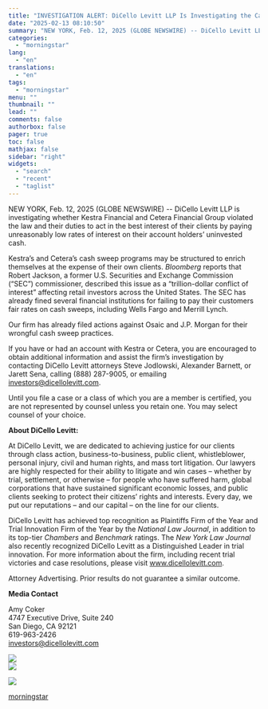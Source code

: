 ```yaml
---
title: "INVESTIGATION ALERT: DiCello Levitt LLP Is Investigating the Cash Sweep Programs of Kestra Financial and Cetera Financial Group; Account Holders Encouraged to Contact the Firm"
date: "2025-02-13 08:10:50"
summary: "NEW YORK, Feb. 12, 2025 (GLOBE NEWSWIRE) -- DiCello Levitt LLP is investigating whether Kestra Financial and Cetera Financial Group violated the law and their duties to act in the best interest of their clients by paying unreasonably low rates of interest on their account holders’ uninvested cash. Kestra’s and..."
categories:
  - "morningstar"
lang:
  - "en"
translations:
  - "en"
tags:
  - "morningstar"
menu: ""
thumbnail: ""
lead: ""
comments: false
authorbox: false
pager: true
toc: false
mathjax: false
sidebar: "right"
widgets:
  - "search"
  - "recent"
  - "taglist"
---
```


NEW YORK, Feb. 12, 2025 (GLOBE NEWSWIRE) -- DiCello Levitt LLP is investigating whether Kestra Financial and Cetera Financial Group violated the law and their duties to act in the best interest of their clients by paying unreasonably low rates of interest on their account holders’ uninvested cash.

Kestra’s and Cetera’s cash sweep programs may be structured to enrich themselves at the expense of their own clients. *Bloomberg* reports that Robert Jackson, a former U.S. Securities and Exchange Commission (“SEC”) commissioner, described this issue as a “trillion-dollar conflict of interest” affecting retail investors across the United States. The SEC has already fined several financial institutions for failing to pay their customers fair rates on cash sweeps, including Wells Fargo and Merrill Lynch.

Our firm has already filed actions against Osaic and J.P. Morgan for their wrongful cash sweep practices.

If you have or had an account with Kestra or Cetera, you are encouraged to obtain additional information and assist the firm’s investigation by contacting DiCello Levitt attorneys Steve Jodlowski, Alexander Barnett, or Jarett Sena, calling (888) 287-9005, or emailing [investors@dicellolevitt.com](https://www.globenewswire.com/Tracker?data=-Oi6ZAtrKWxR3RN4gg-gY4CUGw-lLEEKE-SIbADAWllfeXc9Rv5WAFlikMAuUHDms9fTnjqetZn8TuO2Qi9C1P6qxACiNmxqJ04KZUe7sOHn3izSbFEpH5cA_Cqc_VrZ5Gskxk8sDyT8z5Uqk4zuKaot-vNiQEz8T8tL4XsEBX32SvEUlNm1pZd3WiU6tN_F-CyEx6m4vRAqxvO2DsGojAROo5ikPyWj-ppRSTuzWxysGSl7koVoBvk7rlgO1H6uUiFgf30bmogNAZT4l1qbOK2_E6-frAOV_6FiCZotBMY=).

Until you file a case or a class of which you are a member is certified, you are not represented by counsel unless you retain one. You may select counsel of your choice.

**About DiCello Levitt:**

At DiCello Levitt, we are dedicated to achieving justice for our clients through class action, business-to-business, public client, whistleblower, personal injury, civil and human rights, and mass tort litigation. Our lawyers are highly respected for their ability to litigate and win cases – whether by trial, settlement, or otherwise – for people who have suffered harm, global corporations that have sustained significant economic losses, and public clients seeking to protect their citizens’ rights and interests. Every day, we put our reputations – and our capital – on the line for our clients.

DiCello Levitt has achieved top recognition as Plaintiffs Firm of the Year and Trial Innovation Firm of the Year by the *National Law Journal*, in addition to its top-tier *Chambers* and *Benchmark* ratings. The *New York Law Journal* also recently recognized DiCello Levitt as a Distinguished Leader in trial innovation. For more information about the firm, including recent trial victories and case resolutions, please visit www.dicellolevitt.com.

Attorney Advertising. Prior results do not guarantee a similar outcome.

**Media Contact**

Amy Coker  
4747 Executive Drive, Suite 240  
San Diego, CA 92121  
619-963-2426  
[investors@dicellolevitt.com](https://www.globenewswire.com/Tracker?data=-Oi6ZAtrKWxR3RN4gg-gY4CUGw-lLEEKE-SIbADAWlkpCDN79naVG65iV8aWyANK1PYYVGnTIvHRxq1ZeZmh0Zfn3EuDM17zNh0LCglMgRAj61zYWpRntP3oFxK9_nSr)

 ![](https://www.globenewswire.com/newsroom/ti?nf=OTM1NzcyMSM2NzQ5MTY1IzIyNzUwODI=)   
 ![](https://ml.globenewswire.com/media/ZTNiY2I4ZGMtMzk2Ny00MDAzLTk5MzEtNWM1YTQ4OWNlMzA2LTEyODY2MzI=/tiny/DiCello-Levitt-LLP.png)

 [![](https://ml.globenewswire.com/media/cc2db1a9-2022-47c2-996e-c2af78a726c7/small/dl-logo-side-by-side-png.png)](https://www.globenewswire.com/NewsRoom/AttachmentNg/cc2db1a9-2022-47c2-996e-c2af78a726c7)

[morningstar](https://www.morningstar.com/news/globe-newswire/9357721/investigation-alert-dicello-levitt-llp-is-investigating-the-cash-sweep-programs-of-kestra-financial-and-cetera-financial-group-account-holders-encouraged-to-contact-the-firm)
